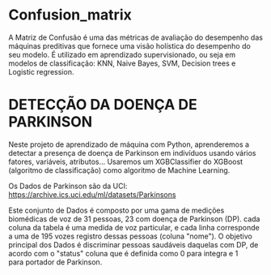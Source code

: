 # Confusion_matrix

A Matriz de Confusão é uma das métricas de avaliação do desempenho das máquinas preditivas que fornece uma visão holística do desempenho do seu modelo.
É utilizado em aprendizado supervisionado, ou seja em modelos de classificação: KNN, Naive Bayes, SVM, Decision trees e Logistic regression.


# DETECÇÃO DA DOENÇA DE PARKINSON

Neste projeto de aprendizado de máquina com Python, aprenderemos a detectar a presença de doença de Parkinson em indivíduos usando vários fatores, variáveis, 
atributos... Usaremos um XGBClassifier do XGBoost (algoritmo de classificação) como algoritmo de Machine Learning.

Os Dados de Parkinson são da UCI: https://archive.ics.uci.edu/ml/datasets/Parkinsons

Este conjunto de Dados é composto por uma gama de medições biomédicas de voz de  31  pessoas,  23  com doença de Parkinson (DP). 
cada coluna da tabela é uma medida de voz particular, e cada linha corresponde a uma de  195  vozes registro dessas pessoas (coluna "nome"). 
O objetivo principal dos Dados é discriminar pessoas saudáveis daquelas com DP, de acordo com o "status" coluna que é definida como  0  para integra e  1  
para portador de Parkinson.
